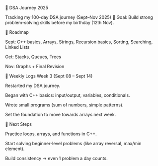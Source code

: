 🧩 DSA Journey 2025

Tracking my 100-day DSA journey (Sept–Nov 2025) 🚀
Goal: Build strong problem-solving skills before my birthday (12th Nov).

📅 Roadmap

Sept: C++ basics, Arrays, Strings, Recursion basics, Sorting, Searching, Linked Lists

Oct: Stacks, Queues, Trees

Nov: Graphs + Final Revision

📅 Weekly Logs
Week 3 (Sept 08 – Sept 14)

Restarted my DSA journey.

Began with C++ basics: input/output, variables, conditionals.

Wrote small programs (sum of numbers, simple patterns).

Set the foundation to move towards arrays next week.

🎯 Next Steps

Practice loops, arrays, and functions in C++.

Start solving beginner-level problems (like array reversal, max/min element).

Build consistency → even 1 problem a day counts.